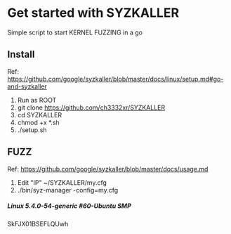 # Get started with SYZKALLER

Simple script to start KERNEL FUZZING in a go



## Install

Ref: https://github.com/google/syzkaller/blob/master/docs/linux/setup.md#go-and-syzkaller

1. Run as ROOT
2. git clone https://github.com/ch3332xr/SYZKALLER
3. cd SYZKALLER
4. chmod  +x  *.sh
5. ./setup.sh


## FUZZ

Ref: https://github.com/google/syzkaller/blob/master/docs/usage.md

1. Edit "IP" ~/SYZKALLER/my.cfg
2. ./bin/syz-manager -config=my.cfg




##### Linux 5.4.0-54-generic #60-Ubuntu SMP
SkFJX01BSEFLQUwh
